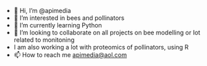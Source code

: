 - 👋 Hi, I’m @apimedia
- 👀 I’m interested in bees and pollinators
- 🌱 I’m currently learning Python
- 💞️ I’m looking to collaborate on all projects on bee modelling or Iot related to monitoning
- I am also working a lot with proteomics of pollinators, using R 
- 📫 How to reach me apimedia@aol.com

<!---
apimedia/apimedia is a ✨ special ✨ repository because its `README.md` (this file) appears on your GitHub profile.
You can click the Preview link to take a look at your changes.
--->
